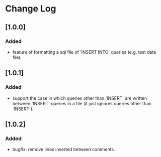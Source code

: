# Change Log

## [1.0.0]

### Added

- feature of formatting a sql file of 'INSERT INTO' queries (e.g. test data file).

## [1.0.1]

### Added

- support the case in which queries other than 'INSERT' are written between 'INSERT' queries in a file (it just ignores queries other than 'INSERT').

## [1.0.2]

### Added

- bugfix: remove lines inserted between comments.